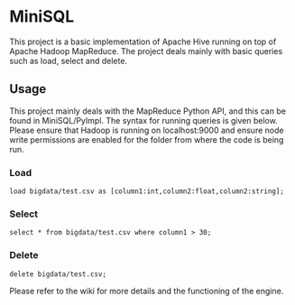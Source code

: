 # MiniSQL

This project is a basic implementation of Apache Hive running on top of Apache Hadoop MapReduce. The project deals mainly with basic queries such as load, select and delete. 

## Usage
This project mainly deals with the MapReduce Python API, and this can be found in MiniSQL/PyImpl. The syntax for running queries is given below. Please ensure that Hadoop is running on localhost:9000 and ensure node write permissions are enabled for the folder from where the code is being run.

### Load
`load bigdata/test.csv as [column1:int,column2:float,column2:string];`

### Select
`select * from bigdata/test.csv where column1 > 30;`

### Delete
`delete bigdata/test.csv;`

Please refer to the wiki for more details and the functioning of the engine.
